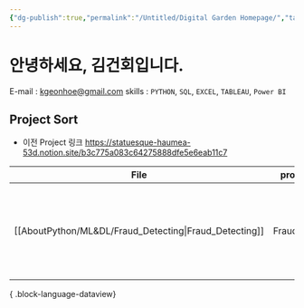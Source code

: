 ```yaml
---
{"dg-publish":true,"permalink":"/Untitled/Digital Garden Homepage/","tags":["gardenEntry"],"noteIcon":""}
---
```


# 안녕하세요, 김건회입니다.
E-mail : kgeonhoe@gmail.com
skills : `PYTHON`, `SQL`, `EXCEL`, `TABLEAU`, `Power BI` 



## Project Sort 

- 이전 Project 링크 
https://statuesque-haumea-53d.notion.site/b3c775a083c64275888dfe5e6eab11c7

| File                                                      | projectname     | Created           | tag                                                                          |
| --------------------------------------------------------- | --------------- | ----------------- | ---------------------------------------------------------------------------- |
| [[AboutPython/ML&DL/Fraud_Detecting\|Fraud_Detecting]] | Fraud_Detecting | November 13, 2023 | <ul><li>#python</li><li>#딥러닝</li><li>#머신러닝</li><li>#DL</li><li>#ML</li></ul> |

{ .block-language-dataview}


